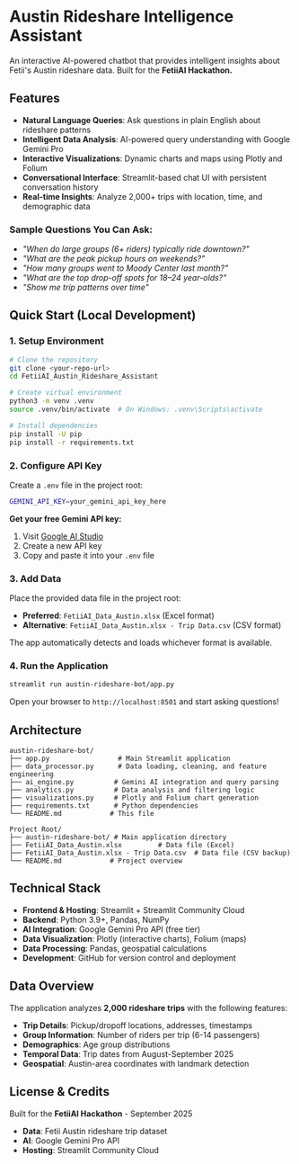 # Austin Rideshare Intelligence Assistant

An interactive AI-powered chatbot that provides intelligent insights about Fetii's Austin rideshare data. Built for the **FetiiAI Hackathon.**

## Features

- **Natural Language Queries**: Ask questions in plain English about rideshare patterns
- **Intelligent Data Analysis**: AI-powered query understanding with Google Gemini Pro
- **Interactive Visualizations**: Dynamic charts and maps using Plotly and Folium
- **Conversational Interface**: Streamlit-based chat UI with persistent conversation history
- **Real-time Insights**: Analyze 2,000+ trips with location, time, and demographic data

### Sample Questions You Can Ask:

- *"When do large groups (6+ riders) typically ride downtown?"*
- *"What are the peak pickup hours on weekends?"*
- *"How many groups went to Moody Center last month?"*
- *"What are the top drop-off spots for 18–24 year-olds?"*
- *"Show me trip patterns over time"*

## Quick Start (Local Development)

### 1. Setup Environment

```bash
# Clone the repository
git clone <your-repo-url>
cd FetiiAI_Austin_Rideshare_Assistant

# Create virtual environment
python3 -m venv .venv
source .venv/bin/activate  # On Windows: .venv\Scripts\activate

# Install dependencies
pip install -U pip
pip install -r requirements.txt
```

### 2. Configure API Key

Create a `.env` file in the project root:

```bash
GEMINI_API_KEY=your_gemini_api_key_here
```

**Get your free Gemini API key:**

1. Visit [Google AI Studio](https://aistudio.google.com/app/apikey)
2. Create a new API key
3. Copy and paste it into your `.env` file

### 3. Add Data

Place the provided data file in the project root:

- **Preferred**: `FetiiAI_Data_Austin.xlsx` (Excel format)
- **Alternative**: `FetiiAI_Data_Austin.xlsx - Trip Data.csv` (CSV format)

The app automatically detects and loads whichever format is available.

### 4. Run the Application

```bash
streamlit run austin-rideshare-bot/app.py
```

Open your browser to `http://localhost:8501` and start asking questions!

## Architecture

```
austin-rideshare-bot/
├── app.py                 # Main Streamlit application
├── data_processor.py      # Data loading, cleaning, and feature engineering
├── ai_engine.py          # Gemini AI integration and query parsing
├── analytics.py          # Data analysis and filtering logic
├── visualizations.py     # Plotly and Folium chart generation
├── requirements.txt      # Python dependencies
└── README.md            # This file

Project Root/
├── austin-rideshare-bot/ # Main application directory
├── FetiiAI_Data_Austin.xlsx         # Data file (Excel)
├── FetiiAI_Data_Austin.xlsx - Trip Data.csv  # Data file (CSV backup)
└── README.md            # Project overview
```

## Technical Stack

- **Frontend & Hosting**: Streamlit + Streamlit Community Cloud
- **Backend**: Python 3.9+, Pandas, NumPy
- **AI Integration**: Google Gemini Pro API (free tier)
- **Data Visualization**: Plotly (interactive charts), Folium (maps)
- **Data Processing**: Pandas, geospatial calculations
- **Development**: GitHub for version control and deployment

## Data Overview

The application analyzes **2,000 rideshare trips** with the following features:

- **Trip Details**: Pickup/dropoff locations, addresses, timestamps
- **Group Information**: Number of riders per trip (6-14 passengers)
- **Demographics**: Age group distributions
- **Temporal Data**: Trip dates from August-September 2025
- **Geospatial**: Austin-area coordinates with landmark detection

## License & Credits

Built for the **FetiiAI Hackathon** - September 2025

- **Data**: Fetii Austin rideshare trip dataset
- **AI**: Google Gemini Pro API
- **Hosting**: Streamlit Community Cloud
